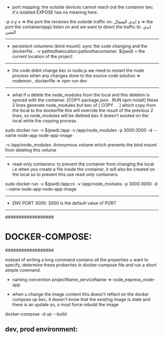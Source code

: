- port mapping: the outside devices cannot reach out the container bec it's isolated
EXPOSE has no meaning here.

-p x:y
x => the port the receives the outside traffic on. ايدي الشمال
y => the port the container(app) listen on and we want to direct the traffic to. ايدي اليمين

****************************************************************

- persistent volumens (bind mount): sync the code changing and the dockerfile .
 -v pathtothelocation:pathrothecontainer.
 $(pwd) = the current location of the project

****************************************************

- the code didnt change bec in node.js we need to restart the node process when any changes done to the source code
solution => nodemon , dockerfile => npm run dev
***********************************************************

- what if u delete the node_modules from the local and this deletion is synced with the container.
  [COPY package.json . 
  RUN npm install]
  these 2 lines generate node_modules
  but bec of [ COPY . . ] which copy from the local to the dockerfile 
  this will override the result of the previous 2 lines, so node_modules will be deleted bec it doesn't existed on the local while the copying process.

 sudo docker run -v $(pwd):/app -v /app/node_modules -p 3000:3000 -d --name node-app node-app-image
 
 -v /app/node_modules: Anonymous volume which prevents the bind mount from deleting this volume
 *******************************************************

- read-only containers: to prevent the container from changing the local 
 i.e when you create a file inside the container, it will also be created on the local so to prevent this use read-only containers.
  
 sudo docker run -v $(pwd):/app:ro -v /app/node_modules -p 3000:3000 -d --name node-app node-app-image
 ***************************************************

 - ENV PORT 3000: 3000 is the default value of PORT
***********************************************

##################
# DOCKER-COMPOSE: #
##################

instead of writing  a long command contains all the properties u want to specify, determine these proberties in docker-compose file and run a short simple command.

- naming convention 
projectName_serviceName => node_express_node-app

- when u change the image content this doesn't reflect on the docker compose up 
bec, it doesn't know that the existing image is stale and there is an update so, u must force rebuild the image

docker-compose -d up --build


dev, prod environment:
----------------------



